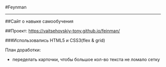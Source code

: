 #Feynman
____________

##Сайт о навыке самообучения

##Проект: https://vaitsehovskiy-tony.github.io/feinman/


###Использовались HTML5 и CSS3(flex & grid)

План доработки:
* переделать карточки, чтобы большое кол-во текста не ломало сетку